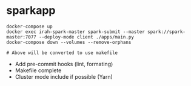# sparkapp

```
docker-compose up
docker exec irah-spark-master spark-submit --master spark://spark-master:7077 --deploy-mode client ./apps/main.py
docker-compose down --volumes --remove-orphans

# Above will be converted to use makefile
```

- Add pre-commit hooks (lint, formating)
- Makefile complete
- Cluster mode include if possible (Yarn)
